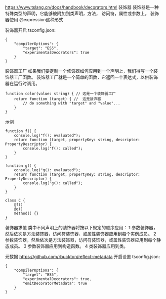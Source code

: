 

https://www.tslang.cn/docs/handbook/decorators.html
装饰器
装饰器是一种特殊类型的声明，它能够被附加到类声明，方法， 访问符，属性或参数上。 装饰器使用 @expression这种形式

装饰器开启
tsconfig.json:
```
{
    "compilerOptions": {
        "target": "ES5",
        "experimentalDecorators": true
    }
}
```

装饰器工厂
如果我们要定制一个修饰器如何应用到一个声明上，我们得写一个装饰器工厂函数。 装饰器工厂就是一个简单的函数，它返回一个表达式，以供装饰器在运行时调用。
```
function color(value: string) { // 这是一个装饰器工厂
    return function (target) { //  这是装饰器
        // do something with "target" and "value"...
    }
}
```
示例
```
function f() {
    console.log("f(): evaluated");
    return function (target, propertyKey: string, descriptor: PropertyDescriptor) {
        console.log("f(): called");
    }
}

function g() {
    console.log("g(): evaluated");
    return function (target, propertyKey: string, descriptor: PropertyDescriptor) {
        console.log("g(): called");
    }
}

class C {
    @f()
    @g()
    method() {}
}
```
装饰器求值
类中不同声明上的装饰器将按以下规定的顺序应用：
1 参数装饰器，然后依次是方法装饰器，访问符装饰器，或属性装饰器应用到每个实例成员。
2 参数装饰器，然后依次是方法装饰器，访问符装饰器，或属性装饰器应用到每个静态成员。
3 参数装饰器应用到构造函数。
4 类装饰器应用到类。


元数据  https://github.com/rbuckton/reflect-metadata
开启设置
tsconfig.json:
```
{
    "compilerOptions": {
        "target": "ES5",
        "experimentalDecorators": true,
        "emitDecoratorMetadata": true
    }
}
```